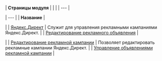 | **Страницы модуля** | | |
| --- |

| --- |
| **Название** |

|
| [Яндекс.Директ](/user_help/marketing/context_adv/yandex_direkt/seo_search_yandex_direct.php) | Служит для управления рекламными кампаниями Яндекс.Директ. |
| [Редактирование рекламного объявления](/user_help/marketing/context_adv/yandex_direkt/seo_search_yandex_direct_banner_edit.php) |

|
| [Редактирование рекламной кампании](/user_help/marketing/context_adv/yandex_direkt/seo_search_yandex_direct_edit.php) | Позволяет редактировать рекламные кампании Яндекс.Директ. |
| [Управление объявлениями рекламной кампании](/user_help/marketing/context_adv/yandex_direkt/seo_search_yandex_direct_banner.php) |